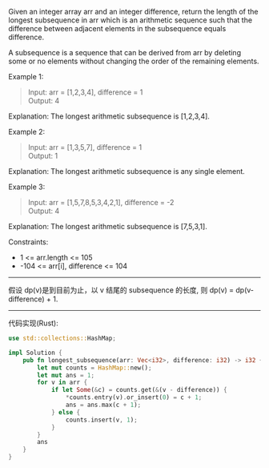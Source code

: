 Given an integer array arr and an integer difference, return the length of the longest subsequence in arr which is an arithmetic sequence such that the difference between adjacent elements in the subsequence equals difference.

A subsequence is a sequence that can be derived from arr by deleting some or no elements without changing the order of the remaining elements.

Example 1:

> Input: arr = [1,2,3,4], difference = 1  
> Output: 4

Explanation: The longest arithmetic subsequence is [1,2,3,4].

Example 2:

> Input: arr = [1,3,5,7], difference = 1  
> Output: 1

Explanation: The longest arithmetic subsequence is any single element.

Example 3:

> Input: arr = [1,5,7,8,5,3,4,2,1], difference = -2  
> Output: 4

Explanation: The longest arithmetic subsequence is [7,5,3,1].

Constraints:

- 1 <= arr.length <= 105
- -104 <= arr[i], difference <= 104

---

假设 dp(v)是到目前为止，以 v 结尾的 subsequence 的长度, 则 dp(v) = dp(v-difference) + 1.

---

代码实现(Rust):

```rust
use std::collections::HashMap;

impl Solution {
    pub fn longest_subsequence(arr: Vec<i32>, difference: i32) -> i32 {
        let mut counts = HashMap::new();
        let mut ans = 1;
        for v in arr {
            if let Some(&c) = counts.get(&(v - difference)) {
                *counts.entry(v).or_insert(0) = c + 1;
                ans = ans.max(c + 1);
            } else {
                counts.insert(v, 1);
            }
        }
        ans
    }
}
```
